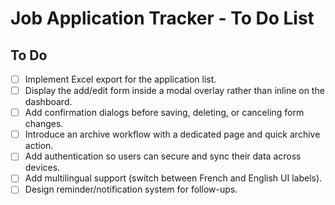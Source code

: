 # Job Application Tracker - To Do List

## To Do
- [ ] Implement Excel export for the application list.
- [ ] Display the add/edit form inside a modal overlay rather than inline on the dashboard.
- [ ] Add confirmation dialogs before saving, deleting, or canceling form changes.
- [ ] Introduce an archive workflow with a dedicated page and quick archive action.
- [ ] Add authentication so users can secure and sync their data across devices.
- [ ] Add multilingual support (switch between French and English UI labels).
- [ ] Design reminder/notification system for follow-ups.
